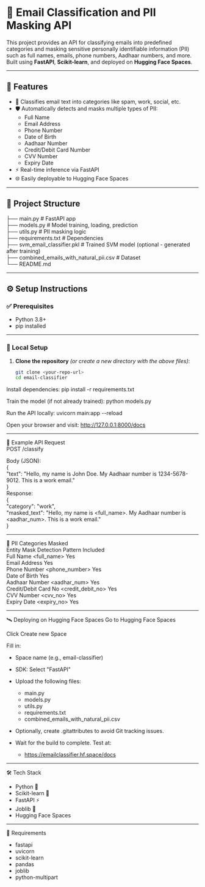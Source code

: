 # 📧 Email Classification and PII Masking API

This project provides an API for classifying emails into predefined categories and masking sensitive personally identifiable information (PII) such as full names, emails, phone numbers, Aadhaar numbers, and more. Built using **FastAPI**, **Scikit-learn**, and deployed on **Hugging Face Spaces**.

---

## 🚀 Features

- 📨 Classifies email text into categories like spam, work, social, etc.
- 🛡️ Automatically detects and masks multiple types of PII:
  - Full Name
  - Email Address
  - Phone Number
  - Date of Birth
  - Aadhaar Number
  - Credit/Debit Card Number
  - CVV Number
  - Expiry Date
- ⚡ Real-time inference via FastAPI
- 🌐 Easily deployable to Hugging Face Spaces

---

## 📁 Project Structure </br>
├── main.py # FastAPI app </br>
├── models.py # Model training, loading, prediction </br>
├── utils.py # PII masking logic </br>
├── requirements.txt # Dependencies </br>
├── svm_email_classifier.pkl # Trained SVM model (optional - generated after training) </br>
├── combined_emails_with_natural_pii.csv # Dataset </br>
└── README.md </br>

---

## ⚙️ Setup Instructions

### ✅ Prerequisites

- Python 3.8+
- pip installed

---

### 🔧 Local Setup

1. **Clone the repository** *(or create a new directory with the above files)*:
   ```bash
   git clone <your-repo-url>
   cd email-classifier
Install dependencies:
pip install -r requirements.txt

Train the model (if not already trained):
python models.py

Run the API locally:
uvicorn main:app --reload

Open your browser and visit:
http://127.0.0.1:8000/docs

---

🧪 Example API Request</br>
POST /classify</br>

Body (JSON):</br>
{</br>
  "text": "Hello, my name is John Doe. My Aadhaar number is 1234-5678-9012. This is a work email."</br>
} </br>
Response:</br>
{</br>
  "category": "work",</br>
  "masked_text": "Hello, my name is <full_name>. My Aadhaar number is <aadhar_num>. This is a work email."</br>
}</br>

---

🧬 PII Categories Masked </br>
Entity	Mask	Detection Pattern Included </br>
Full Name	            <full_name>	           Yes </br>
Email Address	        <email>	               Yes</br>
Phone Number	        <phone_number>	       Yes</br>
Date of Birth	        <dob>	                 Yes</br>
Aadhaar Number	      <aadhar_num>	         Yes</br>
Credit/Debit Card No	<credit_debit_no>	     Yes</br>
CVV Number	          <cvv_no>	             Yes</br>
Expiry Date	          <expiry_no>	           Yes</br>

---

🛰️ Deploying on Hugging Face Spaces
Go to Hugging Face Spaces

Click Create new Space

Fill in:
- Space name (e.g., email-classifier)

- SDK: Select "FastAPI"

- Upload the following files:
  - main.py
  - models.py
  - utils.py
  - requirements.txt
  - combined_emails_with_natural_pii.csv

- Optionally, create .gitattributes to avoid Git tracking issues.

- Wait for the build to complete. Test at:
  - https://emailclassifier.hf.space/docs

---

🛠️ Tech Stack
- Python 🐍
- Scikit-learn 🤖
- FastAPI ⚡
- Joblib 🧠
- Hugging Face Spaces 

---

🧩 Requirements
- fastapi
- uvicorn
- scikit-learn
- pandas
- joblib
- python-multipart
